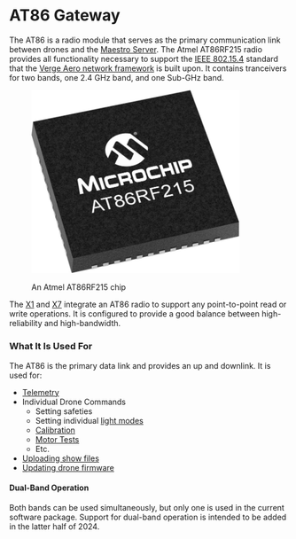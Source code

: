 # AT86 Gateway

The AT86 is a radio module that serves as the primary communication link between drones and the [Maestro Server](https://wiki.droneshow.software/wiki/Maestro\_Server). The Atmel AT86RF215 radio provides all functionality necessary to support the [IEEE 802.15.4](https://wiki.droneshow.software/wiki/IEEE\_802.15.4) standard that the [Verge Aero network framework](https://wiki.droneshow.software/index.php?title=Nixie\&action=edit\&redlink=1) is built upon. It contains tranceivers for two bands, one 2.4 GHz band, and one Sub-GHz band.

<figure><img src="../../.gitbook/assets/AT86_Chip.png" alt="" width="375"><figcaption><p>An Atmel AT86RF215 chip</p></figcaption></figure>

The [X1](../drones/x1.md) and [X7](../drones/x7.md) integrate an AT86 radio to support any point-to-point read or write operations. It is configured to provide a good balance between high-reliability and high-bandwidth.

### What It Is Used For

The AT86 is the primary data link and provides an up and downlink. It is used for:

* [Telemetry](https://wiki.droneshow.software/index.php?title=Telemetry\&action=edit\&redlink=1)
* Individual Drone Commands
  * Setting safeties
  * Setting individual [light modes](https://wiki.droneshow.software/index.php?title=Light\_modes\&action=edit\&redlink=1)
  * [Calibration](https://wiki.droneshow.software/index.php?title=Calibration\&action=edit\&redlink=1)
  * [Motor Tests](https://wiki.droneshow.software/index.php?title=Motor\_Tests\&action=edit\&redlink=1)
  * Etc.
* [Uploading show files](https://wiki.droneshow.software/index.php?title=UFTP\&action=edit\&redlink=1)
* [Updating drone firmware](../../drone-show-software/verge-console/firmware-vpkg-system.md)

#### Dual-Band Operation

Both bands can be used simultaneously, but only one is used in the current software package. Support for dual-band operation is intended to be added in the latter half of 2024.
